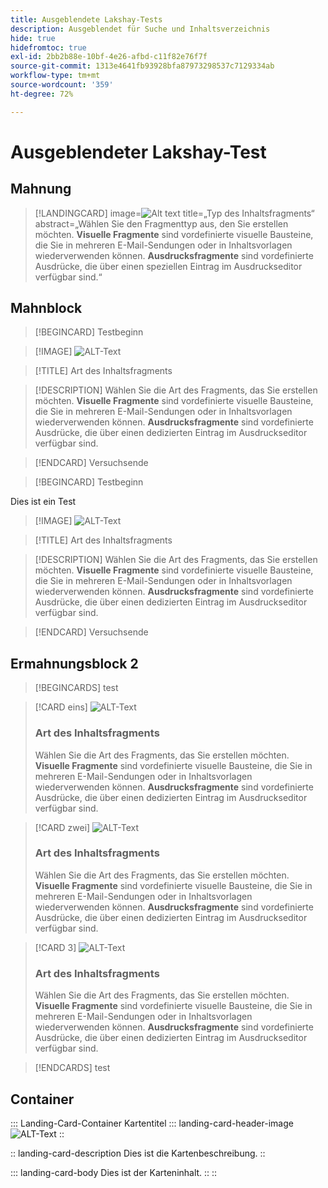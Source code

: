 ```yaml
---
title: Ausgeblendete Lakshay-Tests
description: Ausgeblendet für Suche und Inhaltsverzeichnis
hide: true
hidefromtoc: true
exl-id: 2bb2b88e-10bf-4e26-afbd-c11f82e76f7f
source-git-commit: 1313e4641fb93928bfa87973298537c7129334ab
workflow-type: tm+mt
source-wordcount: '359'
ht-degree: 72%

---
```


# Ausgeblendeter Lakshay-Test

## Mahnung

>[!LANDINGCARD]
>image=![Alt text](https://gifdb.com/images/high/hasbulla-eating-listening-gossip-funny-reaction-wnm6riagxtvav91w.gif)
>title=„Typ des Inhaltsfragments“
>abstract=„Wählen Sie den Fragmenttyp aus, den Sie erstellen möchten. **Visuelle Fragmente** sind vordefinierte visuelle Bausteine, die Sie in mehreren E-Mail-Sendungen oder in Inhaltsvorlagen wiederverwenden können. **Ausdrucksfragmente** sind vordefinierte Ausdrücke, die über einen speziellen Eintrag im Ausdruckseditor verfügbar sind.“


## Mahnblock

<!-- card 1 -->

>[!BEGINCARD]
>Testbeginn

>[!IMAGE]
>![ALT-Text](https://gifdb.com/images/high/hasbulla-eating-listening-gossip-funny-reaction-wnm6riagxtvav91w.gif)

>[!TITLE]
>Art des Inhaltsfragments

>[!DESCRIPTION]
>Wählen Sie die Art des Fragments, das Sie erstellen möchten. **Visuelle Fragmente** sind vordefinierte visuelle Bausteine, die Sie in mehreren E-Mail-Sendungen oder in Inhaltsvorlagen wiederverwenden können. **Ausdrucksfragmente** sind vordefinierte Ausdrücke, die über einen dedizierten Eintrag im Ausdruckseditor verfügbar sind.

>[!ENDCARD]
>Versuchsende

<!-- card 2 -->

>[!BEGINCARD]
> Testbeginn

Dies ist ein Test

>[!IMAGE]
>![ALT-Text](https://gifdb.com/images/high/hasbulla-eating-listening-gossip-funny-reaction-wnm6riagxtvav91w.gif)

>[!TITLE]
>Art des Inhaltsfragments

>[!DESCRIPTION]
>Wählen Sie die Art des Fragments, das Sie erstellen möchten. **Visuelle Fragmente** sind vordefinierte visuelle Bausteine, die Sie in mehreren E-Mail-Sendungen oder in Inhaltsvorlagen wiederverwenden können. **Ausdrucksfragmente** sind vordefinierte Ausdrücke, die über einen dedizierten Eintrag im Ausdruckseditor verfügbar sind.

>[!ENDCARD]
> Versuchsende


## Ermahnungsblock 2

>[!BEGINCARDS]
>test

>[!CARD eins]
>![ALT-Text](https://gifdb.com/images/high/hasbulla-eating-listening-gossip-funny-reaction-wnm6riagxtvav91w.gif)
>
>### Art des Inhaltsfragments
>
>Wählen Sie die Art des Fragments, das Sie erstellen möchten. **Visuelle Fragmente** sind vordefinierte visuelle Bausteine, die Sie in mehreren E-Mail-Sendungen oder in Inhaltsvorlagen wiederverwenden können. **Ausdrucksfragmente** sind vordefinierte Ausdrücke, die über einen dedizierten Eintrag im Ausdruckseditor verfügbar sind.

>[!CARD zwei]
>![ALT-Text](https://gifdb.com/images/high/hasbulla-eating-listening-gossip-funny-reaction-wnm6riagxtvav91w.gif)
>
>### Art des Inhaltsfragments
>
>Wählen Sie die Art des Fragments, das Sie erstellen möchten. **Visuelle Fragmente** sind vordefinierte visuelle Bausteine, die Sie in mehreren E-Mail-Sendungen oder in Inhaltsvorlagen wiederverwenden können. **Ausdrucksfragmente** sind vordefinierte Ausdrücke, die über einen dedizierten Eintrag im Ausdruckseditor verfügbar sind.


>[!CARD 3]
>![ALT-Text](https://gifdb.com/images/high/hasbulla-eating-listening-gossip-funny-reaction-wnm6riagxtvav91w.gif)
>
>### Art des Inhaltsfragments
>
>Wählen Sie die Art des Fragments, das Sie erstellen möchten. **Visuelle Fragmente** sind vordefinierte visuelle Bausteine, die Sie in mehreren E-Mail-Sendungen oder in Inhaltsvorlagen wiederverwenden können. **Ausdrucksfragmente** sind vordefinierte Ausdrücke, die über einen dedizierten Eintrag im Ausdruckseditor verfügbar sind.

>[!ENDCARDS]
>test


## Container

::: Landing-Card-Container Kartentitel
::: landing-card-header-image
![ALT-Text](https://gifdb.com/images/high/hasbulla-eating-listening-gossip-funny-reaction-wnm6riagxtvav91w.gif)
::

:: landing-card-description
Dies ist die Kartenbeschreibung.
::

::: landing-card-body
Dies ist der Karteninhalt.
::
::
